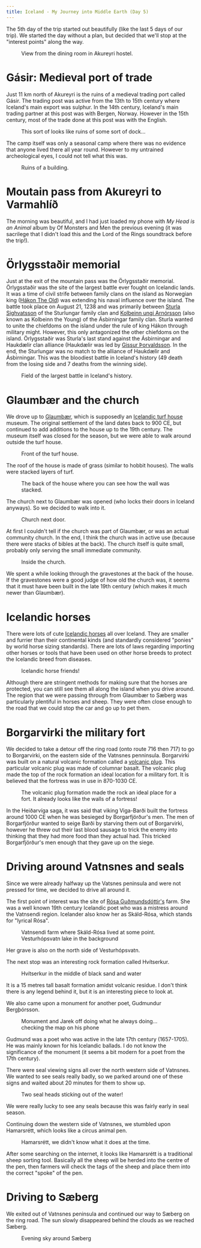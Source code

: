 ```yaml
---
title: Iceland - My Journey into Middle Earth (Day 5)
---
```


The 5th day of the trip started out beautifully (like the last 5 days of our trip). We started the day without a plan, but decided that we'll stop at the "interest points" along the way.

<figure><img class="" src="https://lh4.googleusercontent.com/-gdHvgzB5cYE/U2S-EnoAedI/AAAAAAAADso/t5O6n1UHfV8/w889-h667-no/1399111053673.jpg" alt=""><figcaption> View from the dining room in Akureyri hostel.</figcaption></figure><!--more-->
<h1>Gásir: Medieval port of trade</h1>
Just 11 km north of Akureyri is the ruins of a medieval trading port called Gásir. The trading post was active from the 13th to 15th century where Iceland's main export was sulphur. In the 14th century, Iceland's main trading partner at this post was with Bergen, Norway. However in the 15th century, most of the trade done at this post was with the English.

<figure><img class="" src="https://lh3.googleusercontent.com/-4iLfPqRPC3E/U2VrPTPZpPI/AAAAAAAADwY/-y5MtW8fgmI/w889-h667-no/IMG_20140503_113431.jpg" alt=""><figcaption> This sort of looks like ruins of some sort of dock...</figcaption></figure>The camp itself was only a seasonal camp where there was no evidence that anyone lived there all year round. However to my untrained archeological eyes, I could not tell what this was.

<figure><img class="" src="https://lh6.googleusercontent.com/-7ZLk62AhFv4/U2VrBGVBRyI/AAAAAAAADvA/9ExAnZgahjU/w889-h667-no/IMG_20140503_112516.jpg" alt=""><figcaption> Ruins of a building.</figcaption></figure>
<h1>Moutain pass from Akureyri to Varmahlíð</h1>
The morning was beautiful, and I had just loaded my phone with <i>My Head is an Animal</i> album by Of Monsters and Men the previous evening (it was sacrilege that I didn't load this and the Lord of the Rings soundtrack before the trip!).

<h1>Örlygsstaðir memorial</h1>
Just at the exit of the mountain pass was the Örlygsstaðir memorial. Örlygsstaðir was the site of the largest battle ever fought on Icelandic lands. It was a time of civil strife between family clans on the island as Norwegian king (<a href="http://en.wikipedia.org/wiki/Haakon_IV_of_Norway">Hákon The Old</a>) was extending his naval influence over the island. The battle took place on August 21, 1238 and was primarily between <a href="http://en.wikipedia.org/wiki/Sturla_Sighvatsson">Sturla Sighvatsson</a> of the Sturlungar family clan and <a href="http://en.wikipedia.org/wiki/Kolbeinn_the_Young">Kolbeinn ungi Arnórsson</a> (also known as Kolbeinn the Young) of the Ásbirningar family clan. Sturla wanted to unite the chiefdoms on the island under the rule of king Hákon through military might. However, this only antagonized the other chiefdoms on the island. Örlygsstaðir was Sturla's last stand against the Ásbirningar and Haukdælir clan alliance (Haukdælir was led by <a href="http://en.wikipedia.org/wiki/Gissur_%C3%9Eorvaldsson">Gissur Þorvaldsson</a>. In the end, the Sturlungar was no match to the alliance of Haukdælir and Ásbirningar. This was the bloodiest battle in Iceland's history (49 death from the losing side and 7 deaths from the winning side).

<figure><img class="" src="https://lh3.googleusercontent.com/-NYZDGLZESgM/U2VrsXqZ8KI/AAAAAAAADzw/TGDVyu9pDAk/w889-h667-no/IMG_20140503_130004.jpg" alt=""><figcaption> Field of the largest battle in Iceland's history.</figcaption></figure>
<h1>Glaumbær and the church</h1>
We drove up to <a href="http://www.glaumbaer.is/is/information/glaumbaer-farm">Glaumbær</a>, which is supposedly an <a href="http://en.wikipedia.org/wiki/Icelandic_turf_house">Icelandic turf house</a> museum. The original settlement of the land dates back to 900 CE, but continued to add additions to the house up to the 19th century. The museum itself was closed for the season, but we were able to walk around outside the turf house.

<figure><img class="" src="https://lh4.googleusercontent.com/VkRfgLoYZzsLJUUdM_rvcyvo95N0KsqPC5w2of5eaPo=w889-h667-no" alt=""><figcaption> Front of the turf house.</figcaption></figure>The roof of the house is made of grass (similar to hobbit houses). The walls were stacked layers of turf.

<figure><img class="" src="https://lh5.googleusercontent.com/-sfn3Q2idmKM/U2VsAQVr-fI/AAAAAAAAD10/PPPNDh2XTfE/w1033-h311-no/PANO_20140503_140245.jpg" alt=""><figcaption> The back of the house where you can see how the wall was stacked.</figcaption></figure>The church next to Glaumbær was opened (who locks their doors in Iceland anyways). So we decided to walk into it.

<figure><img class="" src="https://lh4.googleusercontent.com/-TKEFPPQ5AKI/U2VsEXTEARI/AAAAAAAAD2M/sK_3YZ1VlmI/w500-h667-no/IMG_20140503_140813.jpg" alt=""><figcaption> Church next door.</figcaption></figure>At first I couldn't tell if the church was part of Glaumbær, or was an actual community church. In the end, I think the church was in active use (because there were stacks of bibles at the back). The church itself is quite small, probably only serving the small immediate community.

<figure><img class="" src="https://lh4.googleusercontent.com/-lO6vFIGqO34/U2VsF4pQoNI/AAAAAAAAD2c/bTasBMYq4B8/w889-h667-no/IMG_20140503_141605.jpg" alt=""><figcaption> Inside the church.</figcaption></figure>We spent a while looking through the gravestones at the back of the house. If the gravestones were a good judge of how old the church was, it seems that it must have been built in the late 19th century (which makes it much newer than Glaumbær).
<h1>Icelandic horses</h1>
There were lots of cute <a href="http://en.wikipedia.org/wiki/Icelandic_horse">Icelandic horses</a> all over Iceland. They are smaller and furrier than their continental kinds (and standardly considered "ponies" by world horse sizing standards). There are lots of laws regarding importing other horses or tools that have been used on other horse breeds to protect the Icelandic breed from diseases.

<figure><img class="" src="https://lh3.googleusercontent.com/-EkWODddgVpg/U2Vs0b1hUvI/AAAAAAAAD8c/CcUE-_0vq-E/w939-h704-no/IMG_20140503_163345.jpg" alt=""><figcaption> Icelandic horse friends!</figcaption></figure>Although there are stringent methods for making sure that the horses are protected, you can still see them all along the island when you drive around. The region that we were passing through from Glaumbær to Sæberg was particularly plentiful in horses and sheep. They were often close enough to the road that we could stop the car and go up to pet them.
<h1>Borgarvirki the military fort</h1>
We decided to take a detour off the ring road (onto route 716 then 717) to go to Borgarvirki, on the eastern side of the Vatnsnes penninsula. Borgarvirki was built on a natural volcanic formation called a <a href="http://en.wikipedia.org/wiki/Volcanic_plug">volcanic plug</a>. This particular volcanic plug was made of columnar basalt. The volcanic plug made the top of the rock formation an ideal location for a military fort. It is believed that the fortress was in use in 870-1030 CE.

<figure><img class="" src="https://lh5.googleusercontent.com/-sC19H2oGql0/U2Vs4nRukyI/AAAAAAAAD80/iHv85h1a0sU/w889-h667-no/IMG_20140503_164530.jpg" alt=""><figcaption> The volcanic plug formation made the rock an ideal place for a fort. It already looks like the walls of a fortress!</figcaption></figure>In the Heiðarvíga saga, it was said that viking Viga-Barði built the fortress around 1000 CE when he was besieged by Borgarfjörður's men. The men of Borgarfjörður wanted to seige Barði by starving them out of Borgarvirki, however he threw out their last blood sausage to trick the enemy into thinking that they had more food than they actual had. This tricked Borgarfjörður's men enough that they gave up on the siege.

<h1>Driving around Vatnsnes and seals</h1>
Since we were already halfway up the Vatsnes peninsula and were not pressed for time, we decided to drive all around it.

The first point of interest was the site of <a href="http://en.wikipedia.org/wiki/R%C3%B3sa_Gu%C3%B0mundsd%C3%B3ttir">Rósa Guðmundsdóttir's</a> farm. She was a well known 19th century Icelandic poet who was a mistress around the Vatnsendi region. Icelander also know her as Skáld-Rósa, which stands for "lyrical Rósa".

<figure><img class="" src="https://lh3.googleusercontent.com/-zmbHf7LALS8/U2VtRJc6dII/AAAAAAAAD_g/4LqJNT6pEbM/w889-h667-no/IMG_20140503_171426.jpg" alt=""><figcaption> Vatnsendi farm where Skáld-Rósa lived at some point. Vesturhópsvatn lake in the background</figcaption></figure>Her grave is also on the north side of Vesturhópsvatn.

The next stop was an interesting rock formation called Hvítserkur.

<figure><img class="" src="https://lh4.googleusercontent.com/cA94u-S3pK7IIlltg6uzvL8P2oXBNEKEvTiX7uRIQ8Y=w889-h667-no" alt=""><figcaption> Hvítserkur in the middle of black sand and water</figcaption></figure>It is a 15 metres tall basalt formation amidst volcanic residue. I don't think there is any legend behind it, but it is an interesting piece to look at.

We also came upon a monument for another poet, Gudmundur Bergþórsson.

<figure><img class="" src="https://lh6.googleusercontent.com/-aGxkURJt15A/U2VtrMtfiZI/AAAAAAAAECI/H6vwQfCLNiI/w889-h667-no/IMG_20140503_181213.jpg" alt=""><figcaption> Monument and Jarek off doing what he always doing... checking the map on his phone</figcaption></figure>Gudmund was a poet who was active in the late 17th century (1657-1705). He was mainly known for his Icelandic ballads. I do not know the significance of the monument (it seems a bit modern for a poet from the 17th century).

There were seal viewing signs all over the north western side of Vatnsnes. We wanted to see seals really badly, so we parked around one of these signs and waited about 20 minutes for them to show up.

<figure><img class="" src="https://lh5.googleusercontent.com/-ct2noaAOBls/U2Vtx_Kt1HI/AAAAAAAAEDE/yGytVmGx7EM/w889-h667-no/IMG_20140503_182330.jpg" alt=""><figcaption> Two seal heads sticking out of the water!</figcaption></figure>We were really lucky to see any seals because this was fairly early in seal season.

Continuing down the western side of Vatnsnes, we stumbled upon Hamarsrétt, which looks like a circus animal pen.

<figure><img class="" src="https://lh5.googleusercontent.com/-sRa5X8OCZKM/U2Vt0x0HpfI/AAAAAAAAEDQ/hx4qAc3XdCM/w889-h667-no/IMG_20140503_183808.jpg" alt=""><figcaption> Hamarsrétt, we didn't know what it does at the time.</figcaption></figure>After some searching on the internet, it looks like Hamarsrétt is a traditional sheep sorting tool. Basically all the sheep will be herded into the centre of the pen, then farmers will check the tags of the sheep and place them into the correct "spoke" of the pen.
<h1>Driving to Sæberg</h1>
We exited out of Vatnsnes peninsula and continued our way to Sæberg on the ring road. The sun slowly disappeared behind the clouds as we reached Sæberg.

<figure><img class="" src="https://lh4.googleusercontent.com/-peApZv80aEY/U2VuD00iiLI/AAAAAAAAEEw/GLJYfMXgQrk/w889-h667-no/IMG_20140503_190206.jpg" alt=""><figcaption> Evening sky around Sæberg</figcaption></figure>


#
